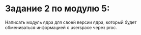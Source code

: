 # Задание 2 по модулю 5: 
Написать модуль ядра для своей версии ядра, который будет обмениваться информацией с userspace через proc.
